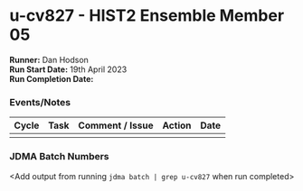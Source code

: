 # u-cv827 - HIST2 Ensemble Member 05

**Runner:**  Dan Hodson  
**Run Start Date:**  19th April 2023  
**Run Completion Date:**

### Events/Notes

| Cycle | Task | Comment / Issue | Action | Date |
| ---   | ---  | ---             | ---    | ---- |
| <placeholder>|   |          |     |    |

### JDMA Batch Numbers

<Add output from running `jdma batch | grep u-cv827` when run completed>
